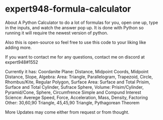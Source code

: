 # expert948-formula-calculator
About A Python Calculator to do a lot of formulas for you, open one up, type in the inputs, and watch the answer pop up.
It is done with Python so running it will require the newest version of python.

Also this is open-source so feel free to use this code to your liking like adding more.

If you want to contact me for any questions, contact me on discord at expert948#1552

Currently it has:
  Coordanite Plane:
    Distance, 
    Midpoint Coords, 
    Midpoint Distance, 
    Slope, 
  Algebra:
    Area:
      Triangle, 
      Parallelogram, 
      Trapezoid, 
      Circle, 
      Rhombus/Kite, 
      Regular Polygon, 
    Surface Area:
      Surface and Total Prisim, 
      Surface and Total Cylinder, 
      Sufrace Sphere, 
    Volume:
      Prisim/Cylinder,
      Pyramid/Cone,
      Sphere,
    Circumfrence
    Simple and Compund Interest
  Science:
    Averege Speed, 
    Force, 
    Acceleration, 
    Mass, 
    Density, 
   Factoring
   Other:
    30,60,90 Triangle, 
    45,45,90 Triangle, 
    Pythagorean Theorem

More Updates may come either from request or from thought.
